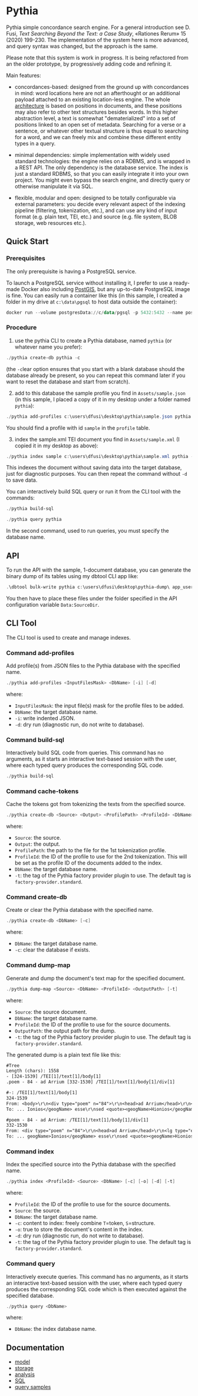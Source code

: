 # Pythia

Pythia simple concordance search engine. For a general introduction see D. Fusi, _Text Searching Beyond the Text: a Case Study_, «Rationes Rerum» 15 (2020) 199-230. The implementation of the system here is more advanced, and query syntax was changed, but the approach is the same.

Please note that this system is work in progress. It is being refactored from an the older prototype, by progressively adding code and refining it.

Main features:

- concordances-based: designed from the ground up with concordances in mind: word locations here are not an afterthought or an additional payload attached to an existing location-less engine. The whole [architecture](./doc/model.md) is based on positions in documents, and these positions may also refer to other text structures besides words. In this higher abstraction level, a text is somewhat "dematerialized" into a set of positions linked to an open set of metadata. Searching for a verse or a sentence, or whatever other textual structure is thus equal to searching for a word, and we can freely mix and combine these different entity types in a query.

- minimal dependencies: simple implementation with widely used standard technologies: the engine relies on a RDBMS, and is wrapped in a REST API. The only dependency is the database service. The index is just a standard RDBMS, so that you can easily integrate it into your own project. You might even bypass the search engine, and directly query or otherwise manipulate it via SQL.

- flexible, modular and open: designed to be totally configurable via external parameters: you decide every relevant aspect of the indexing pipeline (filtering, tokenization, etc.), and can use any kind of input format (e.g. plain text, TEI, etc.) and source (e.g. file system, BLOB storage, web resources etc.).

## Quick Start

### Prerequisites

The only prerequisite is having a PostgreSQL service.

To launch a PostgreSQL service without installing it, I prefer to use a ready-made Docker also including [PostGIS](https://postgis.net/install/), but any up-to-date PostgreSQL image is fine. You can easily run a container like this (in this sample, I created a folder in my drive at `c:\data\pgsql` to host data outside the container):

```ps1
docker run --volume postgresData://c/data/pgsql -p 5432:5432 --name postgres -e POSTGRES_PASSWORD=postgres -d postgis/postgis:13-master
```

### Procedure

1. use the pythia CLI to create a Pythia database, named `pythia` (or whatever name you prefer):

```ps1
./pythia create-db pythia -c
```

(the `-c`lear option ensures that you start with a blank database should the database already be present, so you can repeat this command later if you want to reset the database and start from scratch).

2. add to this database the sample profile you find in `Assets/sample.json` (in this sample, I placed a copy of it in my desktop under a folder named `pythia`):

```ps1
./pythia add-profiles c:\users\dfusi\desktop\pythia\sample.json pythia
```

You should find a profile with id `sample` in the `profile` table.

3. index the sample.xml TEI document you find in `Assets/sample.xml` (I copied it in my desktop as above):

```ps1
./pythia index sample c:\users\dfusi\desktop\pythia\sample.xml pythia -d
```

This indexes the document without saving data into the target database, just for diagnostic purposes. You can then repeat the command without `-d` to save data.

You can interactively build SQL query or run it from the CLI tool with the commands:

```ps1
./pythia build-sql

./pythia query pythia
```

In the second command, used to run queries, you must specify the database name.

## API

To run the API with the sample, 1-document database, you can generate the binary dump of its tables using my dbtool CLI app like:

```ps1
.\dbtool bulk-write pythia c:\users\dfusi\desktop\pythia-dump\ app_user,app_role,app_role_claim,app_user_role,app_user_claim,app_user_login,app_user_token,corpus,profile,document,document_attribute,document_corpus,document_structure,token,occurrence,occurrence_attribute,structure,structure_attribute -t pgsql
```

You then have to place these files under the folder specified in the API configuration variable `Data:SourceDir`.

## CLI Tool

The CLI tool is used to create and manage indexes.

### Command add-profiles

Add profile(s) from JSON files to the Pythia database with the specified name.

```ps1
./pythia add-profiles <InputFilesMask> <DbName> [-i] [-d]
```

where:

- `InputFilesMask`: the input file(s) mask for the profile files to be added.
- `DbName`: the target database name.
- `-i`: write indented JSON.
- `-d`: dry run (diagnostic run, do not write to database).

### Command build-sql

Interactively build SQL code from queries. This command has no arguments, as it starts an interactive text-based session with the user, where each typed query produces the corresponding SQL code.

```ps1
./pythia build-sql
```

### Command cache-tokens

Cache the tokens got from tokenizing the texts from the specified source.

```ps1
./pythia create-db <Source> <Output> <ProfilePath> <ProfileId> <DbName> [-t]
```

where:

- `Source`: the source.
- `Output`: the output.
- `ProfilePath`: the path to the file for the 1st tokenization profile.
- `ProfileId`: the ID of the profile to use for the 2nd tokenization. This will be set as the profile ID of the documents added to the index.
- `DbName`: the target database name.
- `-t`: the tag of the Pythia factory provider plugin to use. The default tag is `factory-provider.standard`.

### Command create-db

Create or clear the Pythia database with the specified name.

```ps1
./pythia create-db <DbName> [-c]
```

where:

- `DbName`: the target database name.
- `-c`: clear the database if exists.

### Command dump-map

Generate and dump the document's text map for the specified document.

```ps1
./pythia dump-map <Source> <DbName> <ProfileId> <OutputPath> [-t]
```

where:

- `Source`: the source document.
- `DbName`: the target database name.
- `ProfileId`: the ID of the profile to use for the source documents.
- `OutputPath`: the output path for the dump.
- `-t`: the tag of the Pythia factory provider plugin to use. The default tag is `factory-provider.standard`.

The generated dump is a plain text file like this:

```txt
#Tree
Length (chars): 1558
- [324-1539] /TEI[1]/text[1]/body[1]
.poem - 84 - ad Arrium [332-1530] /TEI[1]/text[1]/body[1]/div[1]

#-: /TEI[1]/text[1]/body[1]
324-1539
From: <body>\r\n<div type="poem" n="84">\r\n<head>ad Arrium</head>\r\n<lg type="eleg" n="1">\r\n<l n="1" type="h"> ...
To: ... Ionios</geogName> esse\r\nsed <quote><geogName>Hionios</geogName></quote>.</l>\r\n</lg>\r\n</div>\r\n</body>

#poem - 84 - ad Arrium: /TEI[1]/text[1]/body[1]/div[1]
332-1530
From: <div type="poem" n="84">\r\n<head>ad Arrium</head>\r\n<lg type="eleg" n="1">\r\n<l n="1" type="h"><quote>c ...
To: ... geogName>Ionios</geogName> esse\r\nsed <quote><geogName>Hionios</geogName></quote>.</l>\r\n</lg>\r\n</div>
```

### Command index

Index the specified source into the Pythia database with the specified name.

```ps1
./pythia index <ProfileId> <Source> <DbName> [-c] [-o] [-d] [-t]
```

where:

- `ProfileId`: the ID of the profile to use for the source documents.
- `Source`: the source.
- `DbName`: the target database name.
- `-c`: content to index: freely combine `T`=token, `S`=structure.
- `-o`: true to store the document's content in the index.
- `-d`: dry run (diagnostic run, do not write to database).
- `-t`: the tag of the Pythia factory provider plugin to use. The default tag is `factory-provider.standard`.

### Command query

Interactively execute queries. This command has no arguments, as it starts an interactive text-based session with the user, where each typed query produces the corresponding SQL code which is then executed against the specified database.

```ps1
./pythia query <DbName>
```

where:

- `DbName`: the index database name.

## Documentation

- [model](./doc/model.md)
- [storage](./doc/storage.md)
- [analysis](./doc/analysis.md)
- [SQL](./doc/sql.md)
- [query samples](./doc/query-samples.md)
